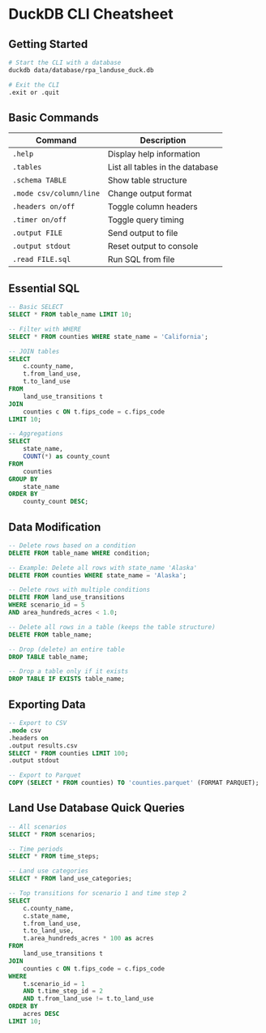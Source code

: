 # DuckDB CLI Cheatsheet

## Getting Started

```bash
# Start the CLI with a database
duckdb data/database/rpa_landuse_duck.db

# Exit the CLI
.exit or .quit
```

## Basic Commands

| Command | Description |
|---------|-------------|
| `.help` | Display help information |
| `.tables` | List all tables in the database |
| `.schema TABLE` | Show table structure |
| `.mode csv/column/line` | Change output format |
| `.headers on/off` | Toggle column headers |
| `.timer on/off` | Toggle query timing |
| `.output FILE` | Send output to file |
| `.output stdout` | Reset output to console |
| `.read FILE.sql` | Run SQL from file |

## Essential SQL

```sql
-- Basic SELECT
SELECT * FROM table_name LIMIT 10;

-- Filter with WHERE
SELECT * FROM counties WHERE state_name = 'California';

-- JOIN tables
SELECT 
    c.county_name, 
    t.from_land_use, 
    t.to_land_use 
FROM 
    land_use_transitions t
JOIN 
    counties c ON t.fips_code = c.fips_code
LIMIT 10;

-- Aggregations
SELECT 
    state_name, 
    COUNT(*) as county_count 
FROM 
    counties 
GROUP BY 
    state_name
ORDER BY 
    county_count DESC;
```

## Data Modification

```sql
-- Delete rows based on a condition
DELETE FROM table_name WHERE condition;

-- Example: Delete all rows with state_name 'Alaska'
DELETE FROM counties WHERE state_name = 'Alaska';

-- Delete rows with multiple conditions
DELETE FROM land_use_transitions 
WHERE scenario_id = 5 
AND area_hundreds_acres < 1.0;

-- Delete all rows in a table (keeps the table structure)
DELETE FROM table_name;

-- Drop (delete) an entire table
DROP TABLE table_name;

-- Drop a table only if it exists
DROP TABLE IF EXISTS table_name;
```

## Exporting Data

```sql
-- Export to CSV
.mode csv
.headers on
.output results.csv
SELECT * FROM counties LIMIT 100;
.output stdout

-- Export to Parquet
COPY (SELECT * FROM counties) TO 'counties.parquet' (FORMAT PARQUET);
```

## Land Use Database Quick Queries

```sql
-- All scenarios
SELECT * FROM scenarios;

-- Time periods
SELECT * FROM time_steps;

-- Land use categories
SELECT * FROM land_use_categories;

-- Top transitions for scenario 1 and time step 2
SELECT 
    c.county_name, 
    c.state_name, 
    t.from_land_use, 
    t.to_land_use, 
    t.area_hundreds_acres * 100 as acres
FROM 
    land_use_transitions t
JOIN 
    counties c ON t.fips_code = c.fips_code
WHERE 
    t.scenario_id = 1 
    AND t.time_step_id = 2
    AND t.from_land_use != t.to_land_use
ORDER BY 
    acres DESC
LIMIT 10;
``` 